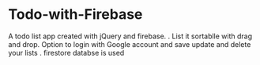 # Todo-with-Firebase
A todo list app created with jQuery and firebase. . List it sortablle with drag and drop. Option to login with Google account and save update and delete your lists . firestore databse is used
